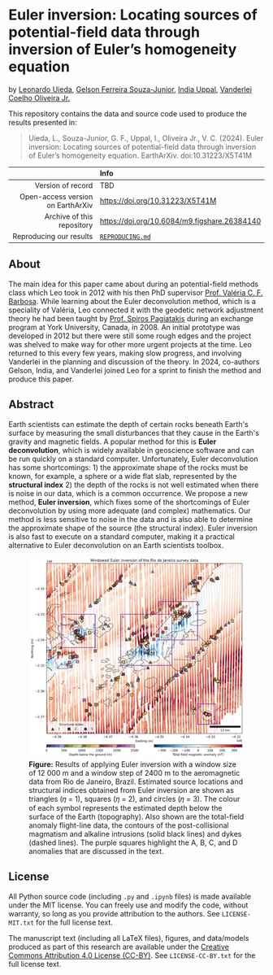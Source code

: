 # Euler inversion: Locating sources of potential-field data through inversion of Euler’s homogeneity equation

by
[Leonardo Uieda](https://leouieda.com),
[Gelson Ferreira Souza-Junior](https://github.com/souza-junior),
[India Uppal](https://github.com/indiauppal),
[Vanderlei Coelho Oliveira Jr.](https://www.pinga-lab.org/people/oliveira-jr.html)

This repository contains the data and source code used to produce the results
presented in:

> Uieda, L., Souza-Junior, G. F., Uppal, I., Oliveira Jr., V. C. (2024). Euler
> inversion: Locating sources of potential-field data through inversion of
> Euler’s homogeneity equation. EarthArXiv. doi:10.31223/X5T41M

|  | Info |
|-:|:-----|
| Version of record | TBD |
| Open-access version on EarthArXiv | https://doi.org/10.31223/X5T41M |
| Archive of this repository | https://doi.org/10.6084/m9.figshare.26384140 |
| Reproducing our results | [`REPRODUCING.md`](REPRODUCING.md) |

## About

The main idea for this paper came about during an potential-field methods class
which Leo took in 2012 with his then PhD supervisor [Prof. Valéria C. F.
Barbosa](https://www.pinga-lab.org/people/barbosa.html).
While learning about the Euler deconvolution method, which is a speciality of
Valéria, Leo connected it with the geodetic network adjustment theory he had
been taught by [Prof. Spiros
Pagiatakis](https://www.yorku.ca/spiros/spiros.html) during an exchange program
at York University, Canada, in 2008.
An initial prototype was developed in 2012 but there were still some rough
edges and the project was shelved to make way for other more urgent projects at
the time.
Leo returned to this every few years, making slow progress, and involving
Vanderlei in the planning and discussion of the theory.
In 2024, co-authors Gelson, India, and Vanderlei joined Leo for a sprint to
finish the method and produce this paper.

## Abstract

Earth scientists can estimate the depth of certain rocks beneath Earth's
surface by measuring the small disturbances that they cause in the Earth's
gravity and magnetic fields. A popular method for this is **Euler
deconvolution**, which is widely available in geoscience software and can be
run quickly on a standard computer. Unfortunately, Euler deconvolution has some
shortcomings: 1) the approximate shape of the rocks must be known, for example,
a sphere or a wide flat slab, represented by the **structural index** 2) the
depth of the rocks is not well estimated when there is noise in our data, which
is a common occurrence. We propose a new method, **Euler inversion**, which
fixes some of the shortcomings of Euler deconvolution by using more adequate
(and complex) mathematics. Our method is less sensitive to noise in the data
and is also able to determine the approximate shape of the source (the
structural index). Euler inversion is also fast to execute on a standard
computer, making it a practical alternative to Euler deconvolution on an Earth
scientists toolbox.

<figure>
  <img src="https://github.com/compgeolab/euler-inversion/raw/main/paper/figures/real-data-application.png">
  <figcaption><strong>Figure:</strong> Results of applying Euler inversion with a window size of 12 000 m and a window step of 2400 m to the
aeromagnetic data from Rio de Janeiro, Brazil. Estimated source locations and structural indices obtained from Euler
inversion are shown as triangles (𝜂 = 1), squares (𝜂 = 2), and circles (𝜂 = 3). The colour of each symbol represents
the estimated depth below the surface of the Earth (topography). Also shown are the total-field anomaly flight-line
data, the contours of the post-collisional magmatism and alkaline intrusions (solid black lines) and dykes (dashed
lines). The purple squares highlight the A, B, C, and D anomalies that are discussed in the text.</figcaption>
</figure>

## License

All Python source code (including `.py` and `.ipynb` files) is made available
under the MIT license. You can freely use and modify the code, without
warranty, so long as you provide attribution to the authors. See
`LICENSE-MIT.txt` for the full license text.

The manuscript text (including all LaTeX files), figures, and data/models
produced as part of this research are available under the [Creative Commons
Attribution 4.0 License (CC-BY)][cc-by]. See `LICENSE-CC-BY.txt` for the full
license text.

[cc-by]: https://creativecommons.org/licenses/by/4.0/
